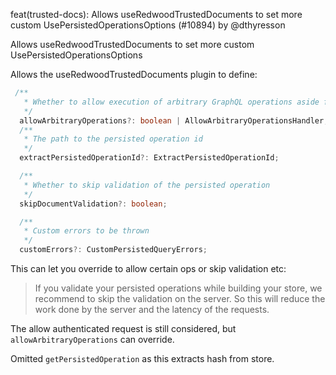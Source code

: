 feat(trusted-docs): Allows useRedwoodTrustedDocuments to set more custom UsePersistedOperationsOptions (#10894) by @dthyresson

Allows useRedwoodTrustedDocuments to set more custom UsePersistedOperationsOptions

Allows the useRedwoodTrustedDocuments plugin to define:

```ts
 /**
   * Whether to allow execution of arbitrary GraphQL operations aside from persisted operations.
   */
  allowArbitraryOperations?: boolean | AllowArbitraryOperationsHandler;
  /**
   * The path to the persisted operation id
   */
  extractPersistedOperationId?: ExtractPersistedOperationId;

  /**
   * Whether to skip validation of the persisted operation
   */
  skipDocumentValidation?: boolean;

  /**
   * Custom errors to be thrown
   */
  customErrors?: CustomPersistedQueryErrors;
```

This can let you override to allow certain ops or skip validation etc:

> If you validate your persisted operations while building your store, we recommend to skip the validation on the server. So this will reduce the work done by the server and the latency of the requests.

The allow authenticated request is still considered, but `allowArbitraryOperations` can override.

Omitted `getPersistedOperation` as this extracts hash from store.
